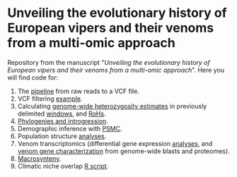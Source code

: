 # Unveiling the evolutionary history of European vipers and their venoms from a multi-omic approach

Repository from the manuscript "_Unveiling the evolutionary history of European vipers and their venoms from a multi-omic approach_".
Here you will find code for:

1. The [pipeline](https://github.com/adtalave/EuropeanVipersGenomics/blob/main/01.from_raw_reads2VCF.md) from raw reads to a VCF file.
2. VCF filtering [example](https://github.com/adtalave/EuropeanVipersGenomics/blob/main/02.VCFfiltering.md).
3. Calculating [genome-wide heterozygosity estimates](https://github.com/adtalave/EuropeanVipersGenomics/blob/main/03.1.heterozygosity_estimates.sh) in previously delimited [windows](https://github.com/adtalave/EuropeanVipersGenomics/blob/main/windows.sh), and [RoHs](https://github.com/adtalave/EuropeanVipersGenomics/blob/main/03.2.RoHs.md).
4. [Phylogenies and introgression](https://github.com/adtalave/EuropeanVipersGenomics/blob/main/04.phylogenies.md).
5. Demographic inference with [PSMC](https://github.com/adtalave/EuropeanVipersGenomics/blob/main/05.PSMC.md).
6. Population structure [analyses](https://github.com/adtalave/EuropeanVipersGenomics/blob/main/06.population_genomics.md).
7. Venom transcriptomics (differential gene expression [analyses](https://github.com/adtalave/EuropeanVipersGenomics/blob/main/07.1.transcriptomics.md), and [venom gene characterization](https://github.com/adtalave/EuropeanVipersGenomics/blob/main/07.3.toxin_characterization.md) from genome-wide blasts and proteomes).
8. [Macrosynteny](https://github.com/adtalave/EuropeanVipersGenomics/blob/main/08.macrosynteny.md).
9. Climatic niche overlap [R script](https://github.com/adtalave/EuropeanVipersGenomics/blob/main/09.climatic_niche_overlap.R).



